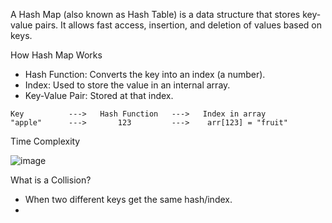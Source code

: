 A Hash Map (also known as Hash Table) is a data structure that stores key-value pairs. It allows fast access, insertion, and deletion of values based on keys.

How Hash Map Works
- Hash Function: Converts the key into an index (a number).
- Index: Used to store the value in an internal array.
- Key-Value Pair: Stored at that index.

```
Key          --->   Hash Function   --->   Index in array
"apple"      --->       123         --->    arr[123] = "fruit"
```

Time Complexity

![image](https://github.com/user-attachments/assets/430af10a-17cc-42e9-b1e2-95caf6851e0d)

What is a Collision?
- When two different keys get the same hash/index.
- 
